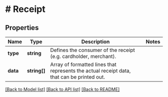# # Receipt

## Properties

Name | Type | Description | Notes
------------ | ------------- | ------------- | -------------
**type** | **string** | Defines the consumer of the receipt (e.g. cardholder, merchant). | 
**data** | **string[]** | Array of formatted lines that represents the actual receipt data, that can be printed out. | 

[[Back to Model list]](../../README.md#documentation-for-models) [[Back to API list]](../../README.md#documentation-for-api-endpoints) [[Back to README]](../../README.md)


